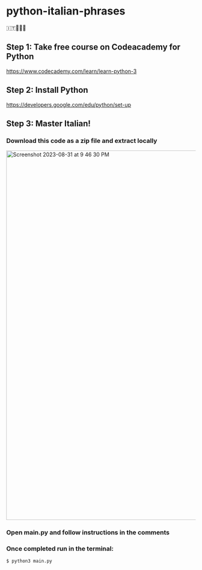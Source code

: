 # python-italian-phrases
🇮🇹🍝🍕🤌

## Step 1: Take free course on Codeacademy for Python
https://www.codecademy.com/learn/learn-python-3

## Step 2: Install Python
https://developers.google.com/edu/python/set-up

## Step 3: Master Italian!

### Download this code as a zip file and extract locally
<img width="980" alt="Screenshot 2023-08-31 at 9 46 30 PM" src="https://github.com/mesrobk/python-italian-phrases/assets/1287134/d467188f-676d-45c3-857b-7fceebc03de4">

### Open main.py and follow instructions in the comments

### Once completed run in the terminal:
```
$ python3 main.py
```
